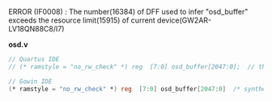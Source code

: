 ERROR (IF0008) : The number(16384) of DFF used to infer "osd_buffer" exceeds the resource limit(15915) of current device(GW2AR-LV18QN88C8/I7)

**osd.v**

```verilog
// Quartus IDE
// (* ramstyle = "no_rw_check" *) reg  [7:0] osd_buffer[2047:0];  // the OSD buffer itself

// Gowin IDE
(* ramstyle = "no_rw_check" *) reg  [7:0] osd_buffer[2047:0]  /* synthesis syn_ramstyle = "distributed_ram" */;  //block_ram

```

